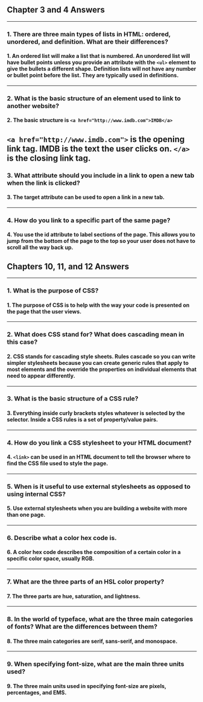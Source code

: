 ## Chapter 3 and 4 Answers
---
### 1.  There are three main types of lists in HTML: ordered, unordered, and definition. What are their differences?

#### 1. An ordered list will make a list that is numbered. An unordered list will have bullet points unless you provide an attribute with the `<ul>` element to give the bullets a different shape. Definition lists will not have any number or bullet point before the list. They are typically used in definitions.
---
### 2.  What is the basic structure of an element used to link to another website?

#### 2. The basic structure is `<a href="http://www.imdb.com">IMDB</a>`
`<a href="http://www.imdb.com">` is the opening link tag.
IMDB is the text the user clicks on. `</a>` is the closing link tag.
---
### 3.  What attribute should you include in a link to open a new tab when the link is clicked?

#### 3. The target attribute can be used to open a link in a new tab.
---
### 4.  How do you link to a specific part of the same page?

#### 4. You use the id attribute to label sections of the page. This allows you to jump from the bottom of the page to the top so your user does not have to scroll all the way back up.

## Chapters 10, 11, and 12 Answers
---
### 1. What is the purpose of CSS?

#### 1. The purpose of CSS is to help with the way your code is presented on the page that the user views.
---
### 2. What does CSS stand for? What does cascading mean in this case?

#### 2. CSS stands for cascading style sheets. Rules cascade so you can write simpler stylesheets because you can create generic rules that apply to most elements and the override the properties on individual elements that need to appear differently.
---
### 3. What is the basic structure of a CSS rule?

#### 3. Everything inside curly brackets styles whatever is selected by the selector. Inside a CSS rules is a set of property/value pairs.
---
### 4. How do you link a CSS stylesheet to your HTML document?

#### 4. `<link>` can be used in an HTML document to tell the browser where to find the CSS file used to style the page.
---
### 5. When is it useful to use external stylesheets as opposed to using internal CSS?

#### 5. Use external stylesheets when you are building a website with more than one page.
---
### 6. Describe what a color hex code is.

#### 6. A color hex code describes the composition of a certain color in a specific color space, usually RGB.
---
### 7. What are the three parts of an HSL color property?

#### 7. The three parts are hue, saturation, and lightness.
---
### 8. In the world of typeface, what are the three main categories of fonts? What are the differences between them?

#### 8. The three main categories are serif, sans-serif, and monospace.
---
### 9. When specifying font-size, what are the main three units used?

#### 9. The three main units used in specifying font-size are pixels, percentages, and EMS.
